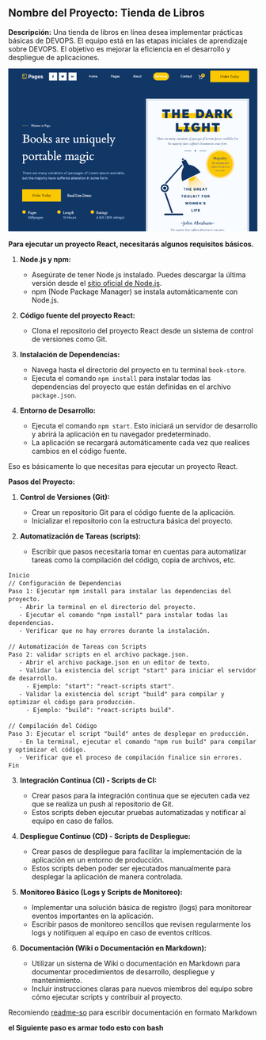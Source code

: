 ## **Nombre del Proyecto:** Tienda de Libros

**Descripción:**
Una tienda de libros en línea desea implementar prácticas básicas de DEVOPS. El equipo está en las etapas iniciales de aprendizaje sobre DEVOPS. El objetivo es mejorar la eficiencia en el desarrollo y despliegue de aplicaciones.

![](1.png)

**Para ejecutar un proyecto React, necesitarás algunos requisitos básicos.** 

1. **Node.js y npm:**
   - Asegúrate de tener Node.js instalado. Puedes descargar la última versión desde el [sitio oficial de Node.js](https://nodejs.org/).
   - npm (Node Package Manager) se instala automáticamente con Node.js.

2. **Código fuente del proyecto React:**
   - Clona el repositorio del proyecto React desde un sistema de control de versiones como Git. 

3. **Instalación de Dependencias:**
   - Navega hasta el directorio del proyecto en tu terminal `book-store`.
   - Ejecuta el comando `npm install` para instalar todas las dependencias del proyecto que están definidas en el archivo `package.json`.

4. **Entorno de Desarrollo:**
   - Ejecuta el comando `npm start`. Esto iniciará un servidor de desarrollo y abrirá la aplicación en tu navegador predeterminado.
   - La aplicación se recargará automáticamente cada vez que realices cambios en el código fuente.

Eso es básicamente lo que necesitas para ejecutar un proyecto React. 

**Pasos del Proyecto:**

1. **Control de Versiones (Git):**
   - Crear un repositorio Git para el código fuente de la aplicación.
   - Inicializar el repositorio con la estructura básica del proyecto.

2. **Automatización de Tareas (scripts):**
   - Escribir que pasos necesitaria tomar en cuentas para automatizar tareas como la compilación del código, copia de archivos, etc.

```Ejemplo
Inicio
// Configuración de Dependencias
Paso 1: Ejecutar npm install para instalar las dependencias del proyecto.
   - Abrir la terminal en el directorio del proyecto.
   - Ejecutar el comando "npm install" para instalar todas las dependencias.
   - Verificar que no hay errores durante la instalación.

// Automatización de Tareas con Scripts
Paso 2: validar scripts en el archivo package.json.
   - Abrir el archivo package.json en un editor de texto.
   - Validar la existencia del script "start" para iniciar el servidor de desarrollo.
     - Ejemplo: "start": "react-scripts start".
   - Validar la existencia del script "build" para compilar y optimizar el código para producción.
     - Ejemplo: "build": "react-scripts build".

// Compilación del Código
Paso 3: Ejecutar el script "build" antes de desplegar en producción.
   - En la terminal, ejecutar el comando "npm run build" para compilar y optimizar el código.
   - Verificar que el proceso de compilación finalice sin errores.
Fin
```

3. **Integración Continua (CI) - Scripts de CI:**
   - Crear pasos para la integración continua que se ejecuten cada vez que se realiza un push al repositorio de Git.
   - Estos scripts deben ejecutar pruebas automatizadas y notificar al equipo en caso de fallos.

4. **Despliegue Continuo (CD) - Scripts de Despliegue:**
   - Crear pasos de despliegue para facilitar la implementación de la aplicación en un entorno de producción.
   - Estos scripts deben poder ser ejecutados manualmente para desplegar la aplicación de manera controlada.

5. **Monitoreo Básico (Logs y Scripts de Monitoreo):**
   - Implementar una solución básica de registro (logs) para monitorear eventos importantes en la aplicación.
   - Escribir pasos de monitoreo sencillos que revisen regularmente los logs y notifiquen al equipo en caso de eventos críticos.

6. **Documentación (Wiki o Documentación en Markdown):**
   - Utilizar un sistema de Wiki o documentación en Markdown para documentar procedimientos de desarrollo, despliegue y mantenimiento.
   - Incluir instrucciones claras para nuevos miembros del equipo sobre cómo ejecutar scripts y contribuir al proyecto.

Recomiendo [readme-so](https://readme.so/es) para escribir documentación en formato Markdown

**el Siguiente paso es armar todo esto con bash** 
